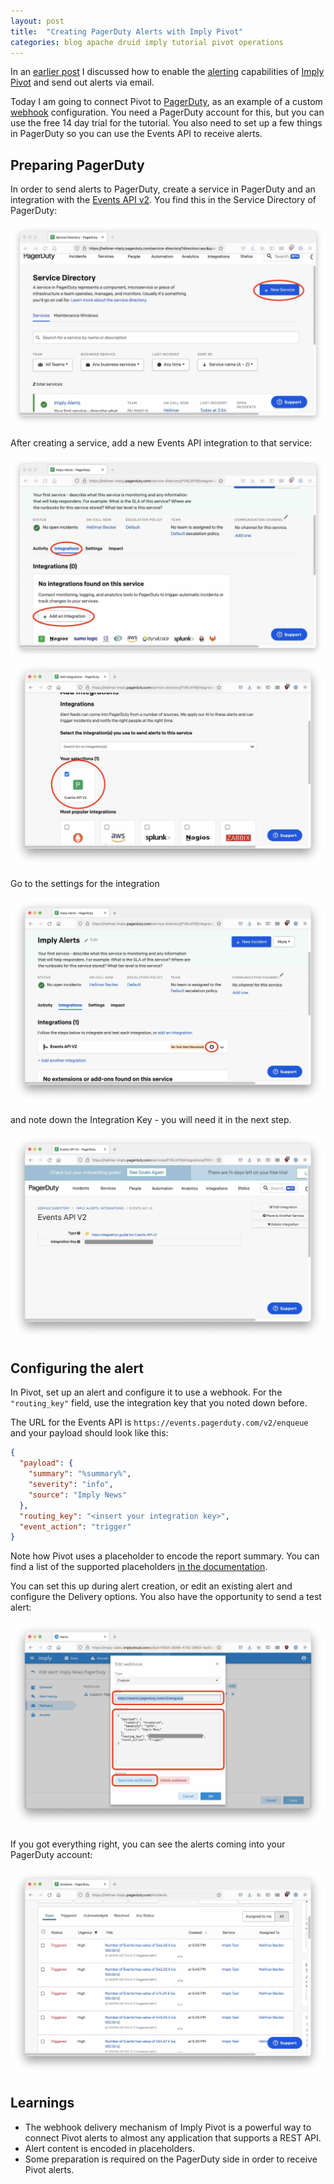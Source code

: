 ```yaml
---
layout: post
title:  "Creating PagerDuty Alerts with Imply Pivot"
categories: blog apache druid imply tutorial pivot operations
---
```


In an [earlier post](/2021/07/31/sending-automatic-email-reports-from-imply-pivot/) I discussed how to enable the [alerting](https://docs.imply.io/latest/alerts/) capabilities of [Imply Pivot](https://imply.io/product/imply-pivot) and send out alerts via email.

Today I am going to connect Pivot to [PagerDuty](https://www.pagerduty.com/), as an example of a custom [webhook](https://web.archive.org/web/20120413121142/http://wiki.webhooks.org/w/page/13385124/FrontPage) configuration. You need a PagerDuty account for this, but you can use the free 14 day trial for the tutorial. You also need to set up a few things in PagerDuty so you can use the Events API to receive alerts.

## Preparing PagerDuty

In order to send alerts to PagerDuty, create a service in PagerDuty and an integration with the [Events API v2](https://developer.pagerduty.com/docs/events-api-v2/overview/). You find this in the Service Directory of PagerDuty:

![Service Directory](/assets/2021-08-22-pd1.jpg)

After creating a service, add a new Events API integration to that service:

![Service Directory](/assets/2021-08-22-pd2.jpeg)
![Service Directory](/assets/2021-08-22-pd3.jpeg)

Go to the settings for the integration

![Integration Settings](/assets/2021-08-22-pd4.jpeg)

and note down the Integration Key - you will need it in the next step.

![Integration Key](/assets/2021-08-22-pd5.jpeg)

## Configuring the alert

In Pivot, set up an alert and configure it to use a webhook. For the `"routing_key"` field, use the integration key that you noted down before.

The URL for the Events API is `https://events.pagerduty.com/v2/enqueue` and your payload should look like this:

```json
{ 
  "payload": { 
    "summary": "%summary%",
    "severity": "info",
    "source": "Imply News"
  },
  "routing_key": "<insert your integration key>",
  "event_action": "trigger"
}
```
Note how Pivot uses a placeholder to encode the report summary. You can find a list of the supported placeholders [in the documentation](https://docs.imply.io/latest/alerts/#configure-a-slack-webhook-url).

You can set this up during alert creation, or edit an existing alert and configure the Delivery options. You also have the opportunity to send a test alert:

![Pivot Alert Delivery Options](/assets/2021-08-22-pivot.jpg)

If you got everything right, you can see the alerts coming into your PagerDuty account:

![Alerts incoming](/assets/2021-08-22-pdalert.jpg)

## Learnings

- The webhook delivery mechanism of Imply Pivot is a powerful way to connect Pivot alerts to almost any application that supports a REST API.
- Alert content is encoded in placeholders.
- Some preparation is required on the PagerDuty side in order to receive Pivot alerts.
